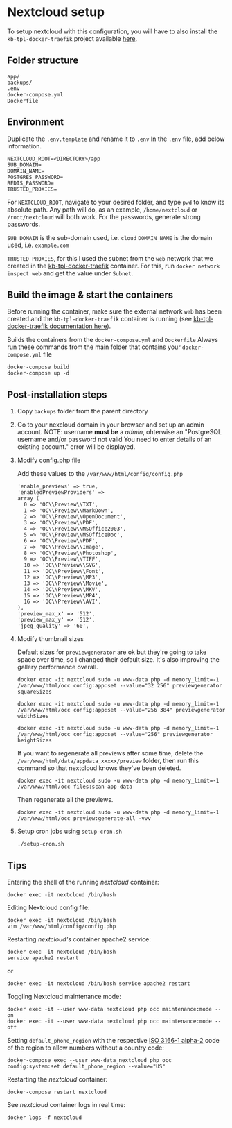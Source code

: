 # Nextcloud setup

To setup nextcloud with this configuration, you will have to also install the `kb-tpl-docker-traefik` project available [here](https://github.com/tmssd/kb-tpl-docker-traefik).

## Folder structure

```
app/
backups/
.env
docker-compose.yml
Dockerfile
```

## Environment

Duplicate the `.env.template` and rename it to `.env`
In the `.env` file, add below information.

```
NEXTCLOUD_ROOT=<DIRECTORY>/app
SUB_DOMAIN=
DOMAIN_NAME=
POSTGRES_PASSWORD=
REDIS_PASSWORD=
TRUSTED_PROXIES=
```

For `NEXTCLOUD_ROOT`, navigate to your desired folder, and type `pwd` to know its absolute path. Any path will do, as an example, `/home/nextcloud` or `/root/nextcloud` will both work. For the passwords, generate strong passwords.

`SUB_DOMAIN` is the sub-domain used, i.e. `cloud`
`DOMAIN_NAME` is the domain used, i.e. `example.com`

`TRUSTED_PROXIES`, for this I used the subnet from the `web` network that we created in the [kb-tpl-docker-traefik](https://github.com/tmssd/kb-tpl-docker-traefik) container. For this, run `docker network inspect web` and get the value under `Subnet`.

## Build the image & start the containers

Before running the container, make sure the external network `web` has been created and the `kb-tpl-docker-traefik` container is running (see [kb-tpl-docker-traefik documentation here](https://github.com/tmssd/kb-tpl-docker-traefik)).

Builds the containers from the `docker-compose.yml` and `Dockerfile`
Always run these commands from the main folder that contains your `docker-compose.yml` file

```
docker-compose build
docker-compose up -d
```

## Post-installation steps

1. Copy `backups` folder from the parent directory

2. Go to your nexcloud domain in your browser and set up an admin account. NOTE: username **must be** a _admin_, ohterwise an "PostgreSQL username and/or password not valid You need to enter details of an existing account." error will be displayed.

3. Modify config.php file

    Add these values to the `/var/www/html/config/config.php`

    ```
    'enable_previews' => true,
    'enabledPreviewProviders' =>
    array (
      0 => 'OC\\Preview\\TXT',
      1 => 'OC\\Preview\\MarkDown',
      2 => 'OC\\Preview\\OpenDocument',
      3 => 'OC\\Preview\\PDF',
      4 => 'OC\\Preview\\MSOffice2003',
      5 => 'OC\\Preview\\MSOfficeDoc',
      6 => 'OC\\Preview\\PDF',
      7 => 'OC\\Preview\\Image',
      8 => 'OC\\Preview\\Photoshop',
      9 => 'OC\\Preview\\TIFF',
      10 => 'OC\\Preview\\SVG',
      11 => 'OC\\Preview\\Font',
      12 => 'OC\\Preview\\MP3',
      13 => 'OC\\Preview\\Movie',
      14 => 'OC\\Preview\\MKV',
      15 => 'OC\\Preview\\MP4',
      16 => 'OC\\Preview\\AVI',
    ),
    'preview_max_x' => '512',
    'preview_max_y' => '512',
    'jpeg_quality' => '60',
    ```

4. Modify thumbnail sizes

    Default sizes for `previewgenerator` are ok but they're going to take space over time, so I changed their default size. It's also improving the gallery performance overall.

    ```
    docker exec -it nextcloud sudo -u www-data php -d memory_limit=-1 /var/www/html/occ config:app:set --value="32 256" previewgenerator squareSizes
    ```

    ```
    docker exec -it nextcloud sudo -u www-data php -d memory_limit=-1 /var/www/html/occ config:app:set --value="256 384" previewgenerator widthSizes
    ```

    ```
    docker exec -it nextcloud sudo -u www-data php -d memory_limit=-1 /var/www/html/occ config:app:set --value="256" previewgenerator heightSizes
    ```

    If you want to regenerate all previews after some time, delete the `/var/www/html/data/appdata_xxxxx/preview` folder, then run this command so that nextcloud knows they've been deleted.

    ```
    docker exec -it nextcloud sudo -u www-data php -d memory_limit=-1 /var/www/html/occ files:scan-app-data
    ```

    Then regenerate all the previews.

    ```
    docker exec -it nextcloud sudo -u www-data php -d memory_limit=-1 /var/www/html/occ preview:generate-all -vvv
    ```

5. Setup cron jobs using `setup-cron.sh`

    ```
    ./setup-cron.sh
    ```

## Tips

Entering the shell of the running _nextcloud_ container:

    docker exec -it nextcloud /bin/bash

Editing Nextcloud config file:

    docker exec -it nextcloud /bin/bash
    vim /var/www/html/config/config.php

Restarting _nextcloud's_ container apache2 service:

    docker exec -it nextcloud /bin/bash
    service apache2 restart

  or

    docker exec -it nextcloud /bin/bash service apache2 restart

Toggling Nextcloud maintenance mode:

    docker exec -it --user www-data nextcloud php occ maintenance:mode --on
    docker exec -it --user www-data nextcloud php occ maintenance:mode --off

Setting `default_phone_region` with the respective [ISO 3166-1 alpha-2](https://en.wikipedia.org/wiki/ISO_3166-1_alpha-2#Officially_assigned_code_elements) code of the region to allow numbers without a country code:

    docker-compose exec --user www-data nextcloud php occ config:system:set default_phone_region --value="US"

Restarting the _nextcloud_ container:

    docker-compose restart nextcloud

See _nextcloud_ container logs in real time:

    docker logs -f nextcloud
